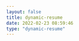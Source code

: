 ```yaml
---
layout: false 
title: dynamic-resume    
date: 2022-02-23 08:59:46
type: "dynamic-resume"   
---
```

<html lang="en">
<head>
    <meta http-equiv="content-type" content="text/html; charset=utf-8" />
    <meta name="viewport" content="width=device-width, initial-scale=1.0" />
    <meta name="author" content="" />
  <link rel="icon" type="image/png" href="/images/favicon.png" />
  <link href="https://fonts.googleapis.com/css?family=Raleway:400,500,600i&display=swap" rel="stylesheet" />
  <link href="/css/bootstrap.min.css" rel="stylesheet" />
  <link href="/css/animate.css" rel="stylesheet" />
    <meta charset="UTF-8">
    <meta name="viewport" content="width=device-width, initial-scale=1.0">
  <link rel="stylesheet" href="/css/basic.css">
  <link rel="stylesheet" href="/css/fishc.css">
    <style id="styleContent"></style>
  <title>AmosTian</title>
</head>
<body id="body">

    <div class="resume">
        <pre id="codeEdit" class="language-css" onscroll="toggleScrollBar(event)"></pre>
        <div id="resume" onscroll="toggleScrollBar(event)"></div>
  </div>
    <script src="/js/jquery.min.js"></script>
    <script src="/js/bootstrap.min.js"></script>
    <script src="/js/textarr.js"></script>
    <script src="/js/write.js"></script>
    <script src="/js/fishc.js"></script>
    <script src="/js/basic.js"></script>
</body>
</html>